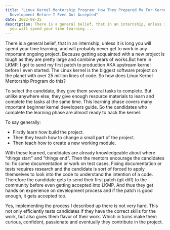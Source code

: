 ```yaml
---
title: "Linux Kernel Mentorship Program: How They Prepared Me For Kernel
  Development Before I Even Got Accepted"
date: 2022-08-25
description: There is a general belief, that in an internship, unless it is long
  you will spend your time learning ...
---
```

There is a general belief, that in an internship, unless it is long
you will spend your time learning, and will probably never get to work
in any important ongoing project. Because getting acquainted with a 
new project is tough as they are pretty large and combine years of
works.But here in LKMP, I got to send my first patch to production
AKA upstream kernel before I even started. The Linux kernel is the 
biggest software project on the planet with over 25 million lines of
code. So how does Linux Kernel Mentorship Program do this?

To select the candidate, they give them several tasks to complete. But
unlike anywhere else, they give enough resource materials to learn
and complete the tasks at the same time. This learning phase covers
many important beginner kernel developers guide. So the candidates
who complete the learning phase are almost ready to hack the kernel.

To say generally: 

- Firstly learn how build the project.
- Then they teach how to change a small part of the project.
- Then teach how to create a new working module.

With these learned, candidates are already knowledgeable about where
"things start" and "things end". Then the mentors encourage the
candidates to: fix some documentation or work on test cases. Fixing
documentation or tests requires research and the candidate is sort 
of forced to apply themselves to look into the code to understand the
intention of a code. Therefore the candidate gets to send their
first patch (git diff) to the community before even getting accepted 
into LKMP. And thus they get hands on experience on development
process and if the patch is good enough, it gets accepted too. 

Yes, implementing the process I described up there is not very hard.
This not only efficiently tests candidates if they have the correct 
skills for the work, but also gives them flavor of their work. Which
in turns make them curious, confident, passionate and eventually 
they contribute in the project.

